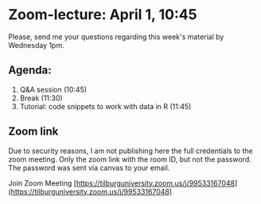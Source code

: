 # Zoom-lecture: April 1, 10:45

Please, send me your questions regarding this week's material by Wednesday 1pm.

## Agenda:

1. Q&A session (10:45)
3. Break (11:30)
4. Tutorial: code snippets to work with data in R (11:45)

## Zoom link

Due to security reasons, I am not publishing here the full credentials to the zoom meeting. Only the zoom link with the room ID, but not the password. The password was sent via canvas to your email.

Join Zoom Meeting
[https://tilburguniversity.zoom.us/j/99533167048](https://tilburguniversity.zoom.us/j/99533167048)


